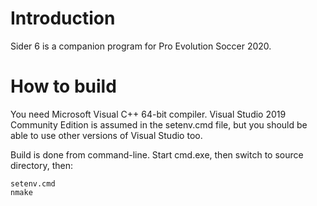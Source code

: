 # Introduction

Sider 6 is a companion program for Pro Evolution Soccer 2020.

# How to build

You need Microsoft Visual C++ 64-bit compiler.
Visual Studio 2019 Community Edition is assumed in the setenv.cmd file, but you
should be able to use other versions of Visual Studio too.

Build is done from command-line.
Start cmd.exe, then switch to source directory, then:

    setenv.cmd
    nmake

